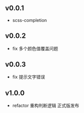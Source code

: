 ## v0.0.1
- scss-completion

## v0.0.2
- fix 多个颜色值覆盖问题

## v0.0.3
- fix 提示文字错误

## v1.0.0
- refactor 重构判断逻辑 正式版发布